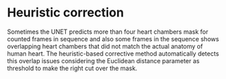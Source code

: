 # Heuristic correction

Sometimes the UNET predicts more than four heart chambers mask for counted frames in sequence and also some frames in the sequence shows overlapping heart chambers that did not match the actual anatomy of human heart. The heuristic-based corrective method automatically detects this overlap issues considering the Euclidean distance parameter as threshold to make the right cut over the mask.
